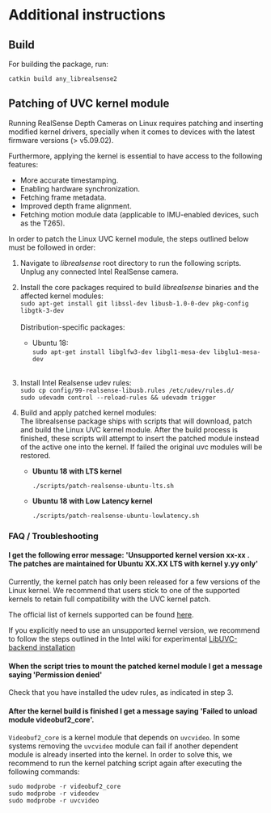 # Additional instructions
## Build
For building the package, run:

    catkin build any_librealsense2

## Patching of UVC kernel module
Running RealSense Depth Cameras on Linux requires patching and inserting modified kernel drivers, specially when it comes to devices with the latest firmware versions (> v5.09.02).

Furthermore, applying the kernel is essential to have access to the following features:
* More accurate timestamping.
* Enabling hardware synchronization.
* Fetching frame metadata.
* Improved depth frame alignment.
* Fetching motion module data (applicable to IMU-enabled devices, such as the T265).

In order to patch the Linux UVC kernel module, the steps outlined below must be followed in order:
1. Navigate to *librealsense* root directory to run the following scripts.<br />
    Unplug any connected Intel RealSense camera.<br />  

2. Install the core packages required to build *librealsense* binaries and the affected kernel modules:  
    `sudo apt-get install git libssl-dev libusb-1.0-0-dev pkg-config libgtk-3-dev`  <br /><br />
    Distribution-specific packages:  <br />

    * Ubuntu 18:<br />
        `sudo apt-get install libglfw3-dev libgl1-mesa-dev libglu1-mesa-dev`  <br /><br />
    
3. Install Intel Realsense udev rules:<br />
        `sudo cp config/99-realsense-libusb.rules /etc/udev/rules.d/`  <br />
        `sudo udevadm control --reload-rules && udevadm trigger`
        <br />

4. Build and apply patched kernel modules: <br />
    The librealsense package ships with scripts that will download, patch and build the Linux UVC kernel module. After the build process is finished, these scripts will attempt to insert the patched module instead of the active one into the kernel. If failed the original uvc modules will be restored.

    * **Ubuntu 18 with LTS kernel**
    
        `./scripts/patch-realsense-ubuntu-lts.sh`<br />

    * **Ubuntu 18 with Low Latency kernel**

        `./scripts/patch-realsense-ubuntu-lowlatency.sh`<br />

### FAQ / Troubleshooting
#### I get the following error message: 'Unsupported kernel version xx-xx . The patches are maintained for Ubuntu XX.XX LTS with kernel y.yy only'
Currently, the kernel patch has only been released for a few versions of the Linux kernel. We recommend that users stick to one of the supported kernels to retain full compatibility with the UVC kernel patch.

The official list of kernels supported can be found [here](https://github.com/IntelRealSense/librealsense/blob/master/doc/distribution_linux.md#using-pre-build-packages).

If you explicitly need to use an unsupported kernel version, we recommend to follow the steps outlined in the Intel wiki for experimental [LibUVC-backend installation](https://github.com/IntelRealSense/librealsense/blob/master/doc/libuvc_installation.md)

#### When the script tries to mount the patched kernel module I get a message saying 'Permission denied'
Check that you have installed the udev rules, as indicated in step 3.

#### After the kernel build is finished I get a message saying 'Failed to unload module videobuf2_core'.
`Videobuf2_core` is a kernel module that depends on `uvcvideo`. In some systems removing the `uvcvideo` module can fail if another dependent module is already inserted into the kernel. In order to solve this, we recommend to run the kernel patching script again after executing the following commands:

```
sudo modprobe -r videobuf2_core
sudo modprobe -r videodev
sudo modprobe -r uvcvideo
```